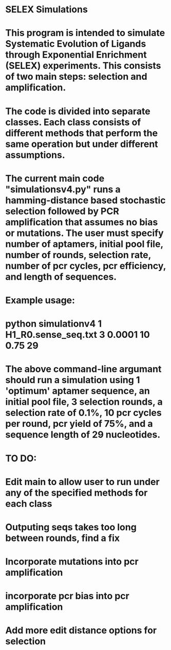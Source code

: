 # SELEX Simulations
# This program is intended to simulate Systematic Evolution of Ligands through Exponential Enrichment (SELEX) experiments. This consists of two main steps: selection and amplification.

# The code is divided into separate classes. Each class consists of different methods that perform the same operation but under different assumptions. 

# The current main code "simulationsv4.py" runs a hamming-distance based stochastic selection followed by PCR amplification that assumes no bias or mutations. The user must specify number of aptamers, initial pool file, number of rounds, selection rate, number of pcr cycles, pcr efficiency, and length of sequences. 

# Example usage:
# python simulationv4 1 H1_R0.sense_seq.txt 3 0.0001 10 0.75 29
# The above command-line argumant should run a simulation using 1 'optimum' aptamer sequence, an initial pool file, 3 selection rounds, a selection rate of 0.1%, 10 pcr cycles per round, pcr yield of 75%, and a sequence length of 29 nucleotides. 


# TO DO:
# Edit main to allow user to run under any of the specified methods for each class
# Outputing seqs takes too long between rounds, find a fix
# Incorporate mutations into pcr amplification
# incorporate pcr bias into pcr amplification
# Add more edit distance options for selection
